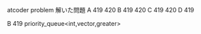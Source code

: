 atcoder problem
解いた問題
A 419 420
B 419 420
C 419 420
D 419

B 419 priority_queue<int,vector<int>,greater<int>>